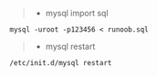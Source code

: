 > * mysql import sql
```shell
mysql -uroot -p123456 < runoob.sql
```
> * mysql restart
```shell
/etc/init.d/mysql restart
```
